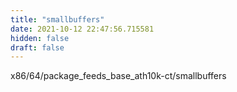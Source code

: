 ```yaml
---
title: "smallbuffers"
date: 2021-10-12 22:47:56.715581
hidden: false
draft: false
---
```


x86/64/package_feeds_base_ath10k-ct/smallbuffers

